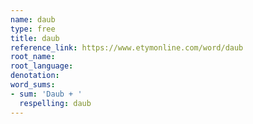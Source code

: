 ```yaml
---
name: daub
type: free
title: daub
reference_link: https://www.etymonline.com/word/daub
root_name: 
root_language: 
denotation: 
word_sums:
- sum: 'Daub + '
  respelling: daub
---
```

